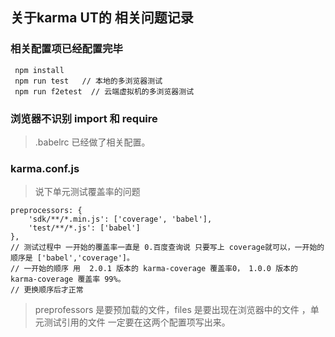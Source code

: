 ## 关于karma UT的 相关问题记录 
### 相关配置项已经配置完毕
     npm install
     npm run test   // 本地的多浏览器测试
     npm run f2etest  // 云端虚拟机的多浏览器测试

### 浏览器不识别 import 和 require 
> .babelrc 已经做了相关配置。

### karma.conf.js 

> 说下单元测试覆盖率的问题

    preprocessors: {
        'sdk/**/*.min.js': ['coverage', 'babel'],
        'test/**/*.js': ['babel']
    },
    // 测试过程中 一开始的覆盖率一直是 0.百度查询说 只要写上 coverage就可以，一开始的顺序是 ['babel','coverage']。
    // 一开始的顺序 用  2.0.1 版本的 karma-coverage 覆盖率0， 1.0.0 版本的 karma-coverage 覆盖率 99%。
    // 更换顺序后才正常

> preprofessors 是要预加载的文件，files 是要出现在浏览器中的文件 ，单元测试引用的文件 一定要在这两个配置项写出来。





    